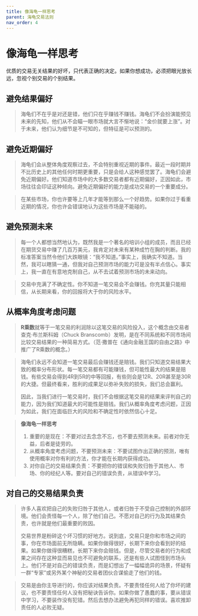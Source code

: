 ```yaml
---
title: 像海龟一样思考
parent: 海龟交易法则
nav_order: 4
---
```


# 像海龟一样思考

优质的交易无关结果的好坏，只代表正确的决定。如果你想成功，必须把眼光放长远，忽视个别交易的个别结果。

## 避免结果偏好

> 海龟们不在乎是对还是错，他们只在乎赚钱不赚钱。海龟们不会扮演能预见未来的先知，他们从不会瞄一眼市场就大言不惭地说：“金价就要上涨”。对于未来，他们认为细节是不可知的，但特征是可以预测的。

## 避免近期偏好

> 海龟们会从整体角度观察过去，不会特别重视近期的事件。最近一段时期并不比历史上的其他任何时期更重要，只是会给人这种感觉罢了。海龟们会避免近期偏好。他们知道市场中的大多数交易者都有近期偏好，正因如此，市场往往会印证这种倾向。避免近期偏好的能力是成功交易的一个重要成分。

> 在某些市场，你也许要等上几年才能等到那么一个好趋势。如果你过于看重近期的情况，你也许会错误地认为这些市场是不能碰的。

## 避免预测未来

> 每一个人都想当然地认为，既然我是一个著名的培训小组的成员，而且已经在期货交易中赚了几百万美元，我肯定对未来有某种成竹在胸的判断。我的标准答案当然令他们大跌眼镜：“我不知道。”事实上，我确实不知道。当然，我可以瞎猜一通，但我对自己预测市场的能力可是没有半点信心。事实上，我一直在有意地克制自己，从不去试着预测市场的未来动向。

> 交易中充满了不确定性。你不知道一笔交易会不会赚钱。你充其量只能相信，从长期来看，你的回报将大于你的风险水平。

## 从概率角度考虑问题

> **R乘数**就等于一笔交易的利润除以这笔交易的风险投入，这个概念由交易者查克·布兰斯科姆（Chuck Branscomb）发明，是在不同系统和不同市场间比较交易结果的一种简易方式。（范·撒普在《通向金融王国的自由之路》中推广了R乘数的概念。）

> 海龟们永远不会知道一笔交易最后会赚钱还是赔钱。我们只知道交易结果大致的概率分布形状。每一笔交易都有可能赚钱，但可能性最大的结果是赔钱。有些交易会得到4R到5R的中等回报，有些则会是12R、20R甚至是30R的大捷。但最终看来，胜利的成果足以弥补失败的损失，我们总会赢利。
> 
> 因此，当我们进行一笔交易时，我们不会根据这笔交易的结果来评判自己的能力，因为我们知道最大的可能性是赔钱。我们从概率角度考虑问题，正因为如此，我们在面临巨大的风险和不确定性时依然信心十足。

> **像海龟一样思考**
> 1. 重要的是现在：不要对过去念念不忘，也不要去预测未来。前者对你无益，后者是徒劳的。
> 2. 从概率角度考虑问题，不要预测未来：不要试图作出正确的预测，唯有使用概率对你有利的方法，你才能在长期内获得成功。
> 3. 对你自己的交易结果负责：不要把你的错误和失败归咎于其他人、市场、你的经纪人等。要对自己的错误负责，从错误中学习。

## 对自己的交易结果负责

> 许多人喜欢把自己的失败归咎于其他人，或者归咎于不受自己控制的外部环境。他们会责怪每一个人，除了他们自己。不愿对自己的行为及其结果负责，也许就是他们最重要的败因。
> 
> 交易世界是粉碎这个坏习惯的好地方。说到底，交易只是你和市场之间的事，你在市场面前无所隐瞒。如果你做得很好，长期下来你会看到好的结果。如果你做得很糟糕，长期下来你会赔钱。但是，尽管交易者的行为和成果之间存在这种显而易见也不可避免的联系，还是有些人试图怪到市场头上。他们不是对自己的错误负责，而是幻想出了一幅幅诡异的场景，怀疑有一群“专家”或另外某个神秘的交易者团伙合谋偷走了他们的钱。

> 交易是由你主导进行的，你应该对结果负责。不要责怪任何人给了你坏的建议，也不要责怪任何人没有把秘诀告诉你。如果你做了愚蠢的事，要从错误中学习，不要装作没有犯错。然后去想办法避免再犯同样的错误。喜欢推卸责任的人必败无疑。